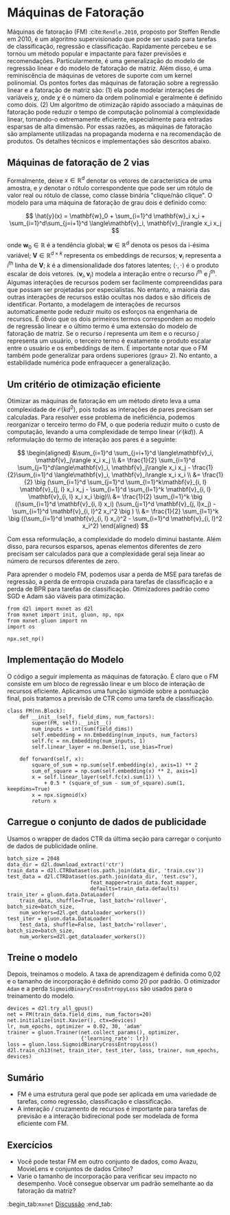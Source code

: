# Máquinas de Fatoração

Máquinas de fatoração (FM) :cite:`Rendle.2010`, proposto por Steffen Rendle em 2010, é um algoritmo supervisionado que pode ser usado para tarefas de classificação, regressão e classificação. Rapidamente percebeu e se tornou um método popular e impactante para fazer previsões e recomendações. Particularmente, é uma generalização do modelo de regressão linear e do modelo de fatoração de matriz. Além disso, é uma reminiscência de máquinas de vetores de suporte com um kernel polinomial. Os pontos fortes das máquinas de fatoração sobre a regressão linear e a fatoração de matriz são: (1) ela pode modelar interações de variáveis ​​$\chi$, onde $\chi$ é o número da ordem polinomial e geralmente é definido como dois. (2) Um algoritmo de otimização rápido associado a máquinas de fatoração pode reduzir o tempo de computação polinomial à complexidade linear, tornando-o extremamente eficiente, especialmente para entradas esparsas de alta dimensão. Por essas razões, as máquinas de fatoração são amplamente utilizadas na propaganda moderna e na recomendação de produtos. Os detalhes técnicos e implementações são descritos abaixo.


## Máquinas de fatoração de 2 vias

Formalmente, deixe $x \in \mathbb{R}^d$ denotar os vetores de característica de uma amostra, e $y$ denotar o rótulo correspondente que pode ser um rótulo de valor real ou rótulo de classe, como classe binária "clique/não clique". O modelo para uma máquina de fatoração de grau dois é definido como:

$$
\hat{y}(x) = \mathbf{w}_0 + \sum_{i=1}^d \mathbf{w}_i x_i + \sum_{i=1}^d\sum_{j=i+1}^d \langle\mathbf{v}_i, \mathbf{v}_j\rangle x_i x_j
$$

onde $\mathbf{w}_0 \in \mathbb{R}$ é a tendência global; $\mathbf{w} \in \mathbb{R}^d$ denota os pesos da i-ésima variável; $\mathbf{V} \in \mathbb{R}^{d\times k}$ representa os embeddings de recursos; $\mathbf{v}_i$ representa a $i^\mathrm{th}$ linha de $\mathbf{V}$; $k$ é a dimensionalidade dos fatores latentes; $\langle\cdot, \cdot \rangle$ é o produto escalar de dois vetores. $\langle \mathbf{v}_i, \mathbf{v}_j \rangle$ modela a interação entre o recurso $i^\mathrm{th}$ e $j^\mathrm{th}$. Algumas interações de recursos podem ser facilmente compreendidas para que possam ser projetadas por especialistas. No entanto, a maioria das outras interações de recursos estão ocultas nos dados e são difíceis de identificar. Portanto, a modelagem de interações de recursos automaticamente pode reduzir muito os esforços na engenharia de recursos. É óbvio que os dois primeiros termos correspondem ao modelo de regressão linear e o último termo é uma extensão do modelo de fatoração de matriz. Se o recurso $i$ representa um item e o recurso $j$ representa um usuário, o terceiro termo é exatamente o produto escalar entre o usuário e os embeddings de item. É importante notar que o FM também pode generalizar para ordens superiores (grau> 2). No entanto, a estabilidade numérica pode enfraquecer a generalização.
 

## Um critério de otimização eficiente

Otimizar as máquinas de fatoração em um método direto leva a uma complexidade de $\mathcal{O}(kd^2)$, pois todas as interações de pares precisam ser calculadas. Para resolver esse problema de ineficiência, podemos reorganizar o terceiro termo do FM, o que poderia reduzir muito o custo de computação, levando a uma complexidade de tempo linear ($\mathcal{O}(kd)$). A reformulação do termo de interação aos pares é a seguinte:

$$
\begin{aligned}
&\sum_{i=1}^d \sum_{j=i+1}^d \langle\mathbf{v}_i, \mathbf{v}_j\rangle x_i x_j \\
 &= \frac{1}{2} \sum_{i=1}^d \sum_{j=1}^d\langle\mathbf{v}_i, \mathbf{v}_j\rangle x_i x_j - \frac{1}{2}\sum_{i=1}^d \langle\mathbf{v}_i, \mathbf{v}_i\rangle x_i x_i \\
 &= \frac{1}{2} \big (\sum_{i=1}^d \sum_{j=1}^d \sum_{l=1}^k\mathbf{v}_{i, l} \mathbf{v}_{j, l} x_i x_j - \sum_{i=1}^d \sum_{l=1}^k \mathbf{v}_{i, l} \mathbf{v}_{i, l} x_i x_i \big)\\
 &=  \frac{1}{2} \sum_{l=1}^k \big ((\sum_{i=1}^d \mathbf{v}_{i, l} x_i) (\sum_{j=1}^d \mathbf{v}_{j, l}x_j) - \sum_{i=1}^d \mathbf{v}_{i, l}^2 x_i^2 \big ) \\
 &= \frac{1}{2} \sum_{l=1}^k \big ((\sum_{i=1}^d \mathbf{v}_{i, l} x_i)^2 - \sum_{i=1}^d \mathbf{v}_{i, l}^2 x_i^2)
 \end{aligned}
$$


Com essa reformulação, a complexidade do modelo diminui bastante. Além disso, para recursos esparsos, apenas elementos diferentes de zero precisam ser calculados para que a complexidade geral seja linear ao número de recursos diferentes de zero.

Para aprender o modelo FM, podemos usar a perda de MSE para tarefas de regressão, a perda de entropia cruzada para tarefas de classificação e a perda de BPR para tarefas de classificação. Otimizadores padrão como SGD e Adam são viáveis para otimização.

```{.python .input  n=2}
from d2l import mxnet as d2l
from mxnet import init, gluon, np, npx
from mxnet.gluon import nn
import os

npx.set_np()
```

## Implementação do Modelo
O código a seguir implementa as máquinas de fatoração. É claro que o FM consiste em um bloco de regressão linear e um bloco de interação de recursos eficiente. Aplicamos uma função sigmóide sobre a pontuação final, pois tratamos a previsão de CTR como uma tarefa de classificação.

```{.python .input  n=2}
class FM(nn.Block):
    def __init__(self, field_dims, num_factors):
        super(FM, self).__init__()
        num_inputs = int(sum(field_dims))
        self.embedding = nn.Embedding(num_inputs, num_factors)
        self.fc = nn.Embedding(num_inputs, 1)
        self.linear_layer = nn.Dense(1, use_bias=True)
        
    def forward(self, x):
        square_of_sum = np.sum(self.embedding(x), axis=1) ** 2
        sum_of_square = np.sum(self.embedding(x) ** 2, axis=1)
        x = self.linear_layer(self.fc(x).sum(1)) \
            + 0.5 * (square_of_sum - sum_of_square).sum(1, keepdims=True)
        x = npx.sigmoid(x)
        return x
```

## Carregue o conjunto de dados de publicidade
Usamos o wrapper de dados CTR da última seção para carregar o conjunto de dados de publicidade online.

```{.python .input  n=3}
batch_size = 2048
data_dir = d2l.download_extract('ctr')
train_data = d2l.CTRDataset(os.path.join(data_dir, 'train.csv'))
test_data = d2l.CTRDataset(os.path.join(data_dir, 'test.csv'),
                           feat_mapper=train_data.feat_mapper,
                           defaults=train_data.defaults)
train_iter = gluon.data.DataLoader(
    train_data, shuffle=True, last_batch='rollover', batch_size=batch_size,
    num_workers=d2l.get_dataloader_workers())
test_iter = gluon.data.DataLoader(
    test_data, shuffle=False, last_batch='rollover', batch_size=batch_size,
    num_workers=d2l.get_dataloader_workers())
```

## Treine o modelo
Depois, treinamos o modelo. A taxa de aprendizagem é definida como 0,02 e o tamanho de incorporação é definido como 20 por padrão. O otimizador `Adam` e a perda `SigmoidBinaryCrossEntropyLoss` são usados para o treinamento do modelo.

```{.python .input  n=5}
devices = d2l.try_all_gpus()
net = FM(train_data.field_dims, num_factors=20)
net.initialize(init.Xavier(), ctx=devices)
lr, num_epochs, optimizer = 0.02, 30, 'adam'
trainer = gluon.Trainer(net.collect_params(), optimizer,
                        {'learning_rate': lr})
loss = gluon.loss.SigmoidBinaryCrossEntropyLoss()
d2l.train_ch13(net, train_iter, test_iter, loss, trainer, num_epochs, devices)
```

## Sumário

* FM é uma estrutura geral que pode ser aplicada em uma variedade de tarefas, como regressão, classificação e classificação.
* A interação / cruzamento de recursos é importante para tarefas de previsão e a interação bidirecional pode ser modelada de forma eficiente com FM.

## Exercícios

* Você pode testar FM em outro conjunto de dados, como Avazu, MovieLens e conjuntos de dados Criteo?
* Varie o tamanho de incorporação para verificar seu impacto no desempenho. Você consegue observar um padrão semelhante ao da fatoração da matriz?

:begin_tab:`mxnet`
[Discussão](https://discuss.d2l.ai/t/406)
:end_tab:
<!--stackedit_data:
eyJoaXN0b3J5IjpbLTU5NDI2NDM2Ml19
-->
